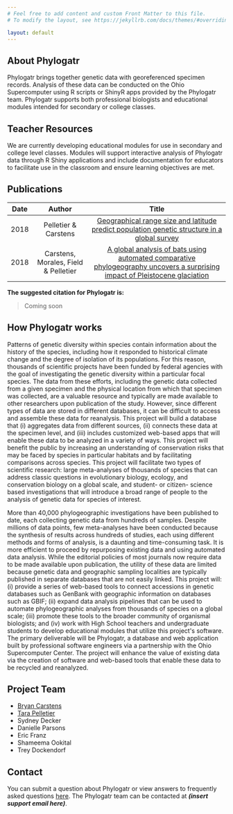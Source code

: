 ```yaml
---
# Feel free to add content and custom Front Matter to this file.
# To modify the layout, see https://jekyllrb.com/docs/themes/#overriding-theme-defaults

layout: default
---
```


## About Phylogatr

Phylogatr brings together genetic data with georeferenced specimen records. Analysis of these data can be conducted on the Ohio Supercomputer using R scripts or ShinyR apps provided by the Phylogatr team. Phylogatr supports both professional biologists and educational modules intended for secondary or college classes.


## Teacher Resources

We are currently developing educational modules for use in secondary and college level classes. Modules will support interactive analysis of Phylogatr data through R Shiny applications and include documentation for educators to facilitate use in the classroom and ensure learning objectives are met.  

## Publications

| Date  | Author  | Title |
| :----:  | :-----:  | :------: |
| 2018 | Pelletier & Carstens | [Geographical range size and latitude predict population genetic structure in a global survey](https://royalsocietypublishing.org/doi/10.1098/rsbl.2017.0566)
| 2018 | Carstens, Morales, Field & Pelletier | [A global analysis of bats using automated comparative phylogeography uncovers a surprising impact of Pleistocene glaciation](https://onlinelibrary.wiley.com/doi/abs/10.1111/jbi.13382)

**The suggested citation for Phylogatr is:**
>Coming soon

## How Phylogatr works

Patterns of genetic diversity within species contain information about the history of the species, including how it responded to historical climate change and the degree of isolation of its populations. For this reason, thousands of scientific projects have been funded by federal agencies with the goal of investigating the genetic diversity within a particular focal species. The data from these efforts, including the genetic data collected from a given specimen and the physical location from which that specimen was collected, are a valuable resource and typically are made available to other researchers upon publication of the study. However, since different types of data are stored in different databases, it can be difficult to access and assemble these data for reanalysis. This project will build a database that (i) aggregates data from different sources, (ii) connects these data at the specimen level, and (iii) includes customized web-based apps that will enable these data to be analyzed in a variety of ways. This project will benefit the public by increasing an understanding of conservation risks that may be faced by species in particular habitats and by facilitating comparisons across species. This project will facilitate two types of scientific research: large meta-analyses of thousands of species that can address classic questions in evolutionary biology, ecology, and conservation biology on a global scale, and student- or citizen- science based investigations that will introduce a broad range of people to the analysis of genetic data for species of interest.

More than 40,000 phylogeographic investigations have been published to date, each collecting genetic data from hundreds of samples. Despite millions of data points, few meta-analyses have been conducted because the synthesis of results across hundreds of studies, each using different methods and forms of analysis, is a daunting and time-consuming task. It is more efficient to proceed by repurposing existing data and using automated data analysis. While the editorial policies of most journals now require data to be made available upon publication, the utility of these data are limited because genetic data and geographic sampling localities are typically published in separate databases that are not easily linked. This project will: (i) provide a series of web-based tools to connect accessions in genetic databases such as GenBank with geographic information on databases such as GBIF; (ii) expand data analysis pipelines that can be used to automate phylogeographic analyses from thousands of species on a global scale; (iii) promote these tools to the broader community of organismal biologists; and (iv) work with High School teachers and undergraduate students to develop educational modules that utilize this project's software. The primary deliverable will be Phylogatr, a database and web application built by professional software engineers via a partnership with the Ohio Supercomputer Center. The project will enhance the value of existing data via the creation of software and web-based tools that enable these data to be recycled and reanalyzed.

## Project Team

- [Bryan Carstens](https://carstenslab.osu.edu/index.html)
- [Tara Pelletier](https://sites.google.com/site/taraapelletier/)
- Sydney Decker
- Danielle Parsons
- Eric Franz
- Shameema Ookital
- Trey Dockendorf

## Contact

You can submit a question about Phylogatr or view answers to frequently asked questions [here](https://discourse.osc.edu/c/phylogatr/45). The Phylogatr team can be contacted at ***(insert support email here)***.
